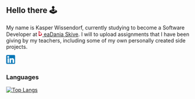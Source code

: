 ## Hello there 🕹️
My name is Kasper Wissendorf, currently studying to become a Software Developer at <a href="https://eadania.com/"><img src="/assets/icons/social/Dania.png" width="10px" height="15px"/> eaDania Skive</a>. I will to upload assignments that I have been giving by my teachers, including some of my own personally created side projects.

<a href="https://www.linkedin.com/in/kasper-wissendorf-7279011b6/">
<img src="/assets/icons/social/linkedin.png" width="24px"/>
</a>

### Languages
[![Top Langs](https://github-readme-stats.vercel.app/api/top-langs/?username=kasp470f&layout=compact&langs_count=12&bg_color=0000&text_color=FFFFFF&hide_border=true&title_color=FFFFFF)](https://github.com/kasp470f#WhyDidYouPressThat?)
